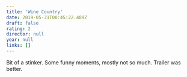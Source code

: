 ```yaml
---
title: 'Wine Country'
date: 2019-05-31T00:45:22.489Z
draft: false
rating: 2
director: null
year: null
links: []
---
```


Bit of a stinker. Some funny moments, mostly not so much. Trailer was better.